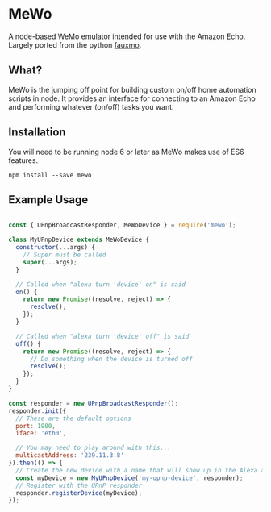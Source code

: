 # MeWo

A node-based WeMo emulator intended for use with the Amazon Echo. Largely ported from the python [fauxmo](https://github.com/makermusings/fauxmo).

## What?

MeWo is the jumping off point for building custom on/off home automation scripts in node. It provides an interface for connecting to an Amazon Echo and performing whatever (on/off) tasks you want.

## Installation

You will need to be running node 6 or later as MeWo makes use of ES6 features.

`npm install --save mewo`

## Example Usage

```javascript

const { UPnpBroadcastResponder, MeWoDevice } = require('mewo');

class MyUPnpDevice extends MeWoDevice {
  constructor(...args) {
    // Super must be called
    super(...args);
  }

  // Called when "alexa turn 'device' on" is said
  on() {
    return new Promise((resolve, reject) => {
      resolve();
    });
  }

  // Called when "alexa turn 'device' off" is said
  off() {
    return new Promise((resolve, reject) => {
      // Do something when the device is turned off
      resolve();
    });
  }
}

const responder = new UPnpBroadcastResponder();
responder.init({
  // These are the default options
  port: 1900,
  iface: 'eth0',

  // You may need to play around with this...
  multicastAddress: '239.11.3.8'
}).then(() => {
  // Create the new device with a name that will show up in the Alexa app
  const myDevice = new MyUPnpDevice('my-upnp-device', responder);
  // Register with the UPnP responder
  responder.registerDevice(myDevice);
});
```